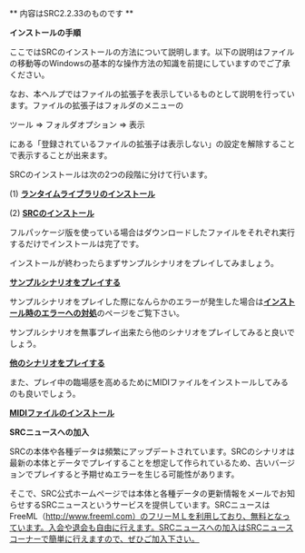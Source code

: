 ** 内容はSRC2.2.33のものです **

**インストールの手順**

ここではSRCのインストールの方法について説明します。以下の説明はファイルの移動等のWindowsの基本的な操作方法の知識を前提にしていますのでご了承ください。

なお、本ヘルプではファイルの拡張子を表示しているものとして説明を行っています。ファイルの拡張子はフォルダのメニューの

ツール =&gt; フォルダオプション =&gt; 表示

にある「登録されているファイルの拡張子は表示しない」の設定を解除することで表示することが出来ます。

SRCのインストールは次の2つの段階に分けて行います。

(1) [**ランタイムライブラリのインストール**](ランタイムライブラリのインストール.md)

(2) [**SRCのインストール**](SRCのインストール.md)

フルパッケージ版を使っている場合はダウンロードしたファイルをそれぞれ実行するだけでインストールは完了です。

インストールが終わったらまずサンプルシナリオをプレイしてみましょう。

[**サンプルシナリオをプレイする**](サンプルシナリオをプレイする.md)

サンプルシナリオをプレイした際になんらかのエラーが発生した場合は[**インストール時のエラーへの対処**](インストール時のエラーへの対処.md)のページをご覧下さい。

サンプルシナリオを無事プレイ出来たら他のシナリオをプレイしてみると良いでしょう。

[**他のシナリオをプレイする**](他のシナリオをプレイする.md)

また、プレイ中の臨場感を高めるためにMIDIファイルをインストールしてみるのも良いでしょう。

[**MIDIファイルのインストール**](MIDIファイルのインストール.md)

**SRCニュースへの加入**

SRCの本体や各種データは頻繁にアップデートされています。SRCのシナリオは最新の本体とデータでプレイすることを想定して作られているため、古いバージョンでプレイすると予期せぬエラーを生じる可能性があります。

そこで、SRC公式ホームページでは本体と各種データの更新情報をメールでお知らせするSRCニュースというサービスを提供しています。SRCニュースはFreeML（http://www.freeml.com）のフリーＭＬを利用しており、無料となっています。入会や退会も自由に行えます。SRCニュースへの加入はSRCニュースコーナーで簡単に行えますので、ぜひご加入下さい。
